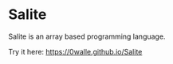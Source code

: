 # Salite

Salite is an array based programming language.

Try it here: <https://0walle.github.io/Salite>